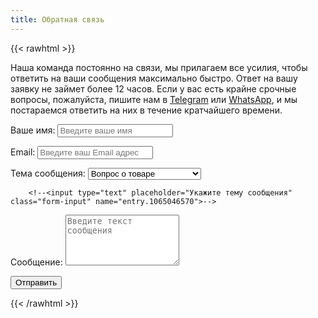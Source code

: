 ```yaml
---
title: Обратная связь
---
```


{{< rawhtml >}}<script> window.intergramId = "-1001532830256" </script>
<script id="intergram" type="text/javascript" src="https://www.intergram.xyz/js/widget.js"></script>Наша команда постоянно на связи, мы прилагаем все усилия, чтобы ответить на ваши сообщения максимально быстро. Ответ на вашу заявку не займет более 12 часов. Если у вас есть крайне срочные вопросы, пожалуйста, пишите нам в <a href="https://t.me/smartdiag_robot" target="_blank">Telegram</a> или <a href="https://wa.me/message/XVMV4LKBTXB4E1" target="_blank">WhatsApp</a>, и мы постараемся ответить на них в течение кратчайшего времени.
<link rel="stylesheet" href="/css/form.css">
<script type="text/javascript">var submitted=false;</script>
<iframe name="hidden_iframe" id="hidden_iframe" style="display:none;" 
onload="if(submitted) {window.location='/thankyou';}"></iframe>

<form action="https://docs.google.com/forms/d/e/1FAIpQLScvH7c2oDa9ksNClTZOPCTGgzShJ7fzPA0KiV_uUic_frGcRg/formResponse" 
method="post" target="hidden_iframe" onsubmit="submitted=true;">
</form>
<form action="https://docs.google.com/forms/d/e/1FAIpQLScvH7c2oDa9ksNClTZOPCTGgzShJ7fzPA0KiV_uUic_frGcRg/formResponse" method="post" target="hidden_iframe" onsubmit="submitted=true">
  <label>Ваше имя:</label>
        <input type="text" placeholder="Введите ваше имя" class="form-input" name="entry.2005620554" required>

  <label>Email:</label>
        <input type="email" placeholder="Введите ваш Email адрес" class="form-input" name="entry.1045781291" required>

   <label>Тема сообщения:</label>
        <select name="entry.1065046570" id="topics" class="form-input" required>
          <option value="Вопрос о товаре">Вопрос о товаре</option>
          <option value="Вопрос о товаре">Активация прибора</option>
          <option value="Помощь с установкой ПО">Помощь с установкой ПО</option>
          <option value="Сообщить о проблеме">Сообщить о проблеме</option>
          <option value="Другое">Другое</option>
        </select>
  
        <!--<input type="text" placeholder="Укажите тему сообщения" class="form-input" name="entry.1065046570">-->

   <label>Сообщение:</label>
        <textarea rows="5" placeholder="Введите текст сообщения" class="form-input" name="entry.839337160" required></textarea>

   <button type="submit">Отправить</button>
</form>
{{< /rawhtml >}}

